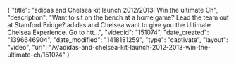 {
    "title": "adidas and Chelsea kit launch 2012\/2013: Win the ultimate Ch",
    "description": "Want to sit on the bench at a home game? Lead the team out at Stamford Bridge? adidas and Chelsea want to give you the Ultimate Chelsea Experience. Go to htt...",
    "videoid": "151074",
    "date_created": "1396646904",
    "date_modified": "1418181259",
    "type": "captivate",
    "layout": "video",
    "url": "\/v\/adidas-and-chelsea-kit-launch-2012-2013-win-the-ultimate-ch\/151074"
}